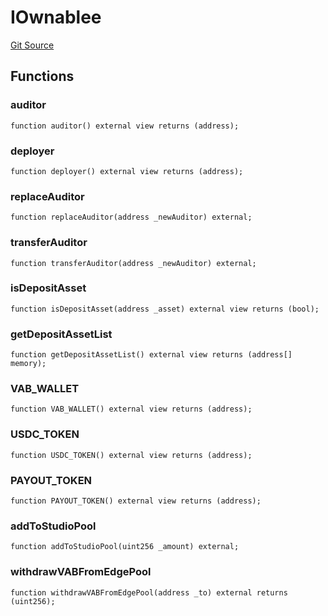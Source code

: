 # IOwnablee
[Git Source](https://github.com/Mill1995/VABDAO/blob/0d779ec55317045015c4224c0805ea7a1092ab9f/contracts/interfaces/IOwnablee.sol)


## Functions
### auditor


```solidity
function auditor() external view returns (address);
```

### deployer


```solidity
function deployer() external view returns (address);
```

### replaceAuditor


```solidity
function replaceAuditor(address _newAuditor) external;
```

### transferAuditor


```solidity
function transferAuditor(address _newAuditor) external;
```

### isDepositAsset


```solidity
function isDepositAsset(address _asset) external view returns (bool);
```

### getDepositAssetList


```solidity
function getDepositAssetList() external view returns (address[] memory);
```

### VAB_WALLET


```solidity
function VAB_WALLET() external view returns (address);
```

### USDC_TOKEN


```solidity
function USDC_TOKEN() external view returns (address);
```

### PAYOUT_TOKEN


```solidity
function PAYOUT_TOKEN() external view returns (address);
```

### addToStudioPool


```solidity
function addToStudioPool(uint256 _amount) external;
```

### withdrawVABFromEdgePool


```solidity
function withdrawVABFromEdgePool(address _to) external returns (uint256);
```


